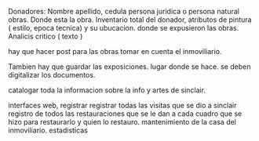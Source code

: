 Donadores: Nombre apellido, cedula persona juridica o persona natural obras. Donde esta la obra.
Inventario total del donador, atributos de pintura ( estilo, epoca tecnica) y su ubucacion. donde se expusieron las obras. Analicis  critico ( texto )

hay que hacer post para las obras
tomar en cuenta el inmoviliario.

Tambien hay que guardar las exposiciones. lugar donde se hace.
se deben digitalizar los documentos.


catalogar toda la informacion sobre la info y artes de sinclair.

interfaces web, registrar
registrar todas las visitas que se dio a sinclair
registro de todos las restauraciones que se le dan a cada cuadro que se hizo para restaurarlo y quien lo restauro.
mantenimiento de la casa del inmoviliario.
estadisticas


